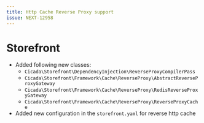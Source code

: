 ```yaml
---
title: Http Cache Reverse Proxy support
issue: NEXT-12958
---
```


# Storefront

* Added following new classes:
    * `Cicada\Storefront\DependencyInjection\ReverseProxyCompilerPass`
    * `Cicada\Storefront\Framework\Cache\ReverseProxy\AbstractReverseProxyGateway`
    * `Cicada\Storefront\Framework\Cache\ReverseProxy\RedisReverseProxyGateway`
    * `Cicada\Storefront\Framework\Cache\ReverseProxy\ReverseProxyCache`
* Added new configuration in the `storefront.yaml` for reverse http cache

